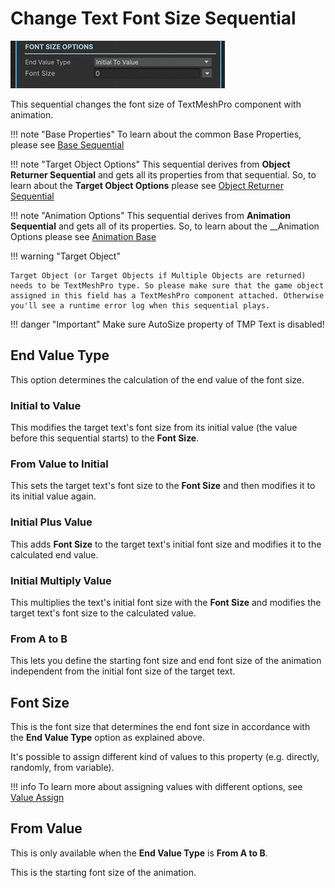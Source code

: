 # Change Text Font Size Sequential

![Change Text Size](../../img/sequential_changetextfontsize.jpg)

This sequential changes the font size of TextMeshPro component with animation.

!!! note "Base Properties"
    To learn about the common Base Properties, please see [Base Sequential](../sequential_base.md)

!!! note "Target Object Options"
    This sequential derives from __Object Returner Sequential__ and gets all its properties from that sequential. So, to learn about the __Target Object Options__ please see [Object Returner Sequential](../sequentialobjectreturner/index.md)

!!! note "Animation Options"
    This sequential derives from __Animation Sequential__ and gets all of its properties. So, to learn about the __Animation Options please see [Animation Base](../animationsequentials/index.md)

!!! warning "Target Object"
 
    Target Object (or Target Objects if Multiple Objects are returned) needs to be TextMeshPro type. So please make sure that the game object assigned in this field has a TextMeshPro component attached. Otherwise you'll see a runtime error log when this sequential plays.


!!! danger "Important"
    Make sure AutoSize property of TMP Text is disabled!

## End Value Type

This option determines the calculation of the end value of the font size.

### Initial to Value

This modifies the target text's font size from its initial value (the value before this sequential starts) to the __Font Size__.


### From Value to Initial

This sets the target text's font size to the __Font Size__ and then modifies it to its initial value again.

### Initial Plus Value

This adds __Font Size__ to the target text's initial font size and modifies it to the calculated end value.


### Initial Multiply Value

This multiplies the text's initial font size with the __Font Size__ and modifies the target text's font size to the calculated value.

### From A to B

This lets you define the starting font size and end font size of the animation independent from the initial font size of the target text.


## Font Size

This is the font size that determines the end font size in accordance with the __End Value Type__ option as explained above.

It's possible to assign different kind of values to this property (e.g. directly, randomly, from variable).


!!! info
    To learn more about assigning values with different options, see [Value Assign](../../valueassign.md)
 

## From Value

This is only available when the __End Value Type__ is __From A to B__.

This is the starting font size of the animation.
